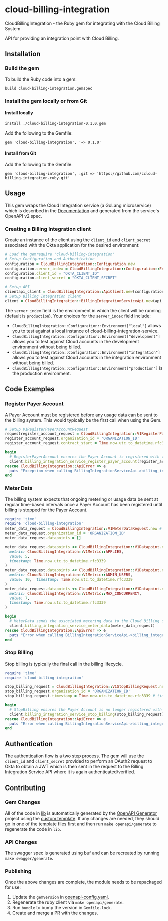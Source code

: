 # cloud-billing-integration
CloudBillingIntegration - the Ruby gem for integrating with the Cloud Billing System

API for providing an integration point with Cloud Billing.

## Installation
### Build the gem

To build the Ruby code into a gem:

```shellgem 
build cloud-billing-integration.gemspec
```

### Install the gem locally or from Git
#### Install locally

```shellgem 
install ./cloud-billing-integration-0.1.0.gem
```

Add the following to the Gemfile:

    gem 'cloud-billing-integration', '~> 0.1.0'
    
#### Install from Git

Add the following to the Gemfile:

    gem 'cloud-billing-integration', :git => 'https://github.com/ccloud-billing-integration-ruby.git'
    
## Usage
This gem wraps the Cloud Integration service (a GoLang microservice) which is described in the [Documentation](./docs) and generated from the service's OpenAPI v2 spec.

### Creating a Billing Integration client

Create an instance of the client using the `client_id` and `client_secret` associated with the Okta application for the desired environment:

```ruby
# Load the gemrequire 'cloud-billing-integration'
# Setup Configuration and Authentication
configuration = CloudBillingIntegration::Configuration.new
configuration.server_index = CloudBillingIntegration::Configuration::Environment["integration"]
configuration.client_id = "OKTA_CLIENT_ID"
configuration.client_secret = "OKTA_CLIENT_SECRET"

# Setup API 
clientapi_client = CloudBillingIntegration::ApiClient.new(configuration)
# Setup Billing Integration client
client = CloudBillingIntegration::BillingIntegrationServiceApi.new(api_client)
```

The `server_index` field is the environment in which the client will be running (default is `production`). Your choices for the `server_index` field include:
* `CloudBillingIntegration::Configuration::Environment["local"]` allows you to test against a local instance of cloud-billing-integration-service.
* `CloudBillingIntegration::Configuration::Environment["development"]` allows you to test against Cloud accounts in the development environment without being billed.
* `CloudBillingIntegration::Configuration::Environment["integration"]` allows you to test against Cloud accounts in the integration environment without being billed.
* `CloudBillingIntegration::Configuration::Environment["production"]` is the production environment.

## Code Examples

### Register Payer Account
A Payer Account must be registered before any usage data can be sent to the billing system. This would typically be the first call when using the Gem.

```ruby
# Setup V1RegisterPayerAccountRequest 
requestregister_account_request = CloudBillingIntegration::V1RegisterPayerAccountRequest.new
register_account_request.organization_id = 'ORGANIZATION_ID'
register_account_request.contract_start = Time.now.utc.to_datetime.rfc3339 # contract_start format is RFC3339 (https://www.ietf.org/rfc/rfc3339.txt)

begin  
  # RegisterPayerAccount ensures the Payer Account is registered with the Cloud Billing system.  
  client.billing_integration_service_register_payer_account(register_account_request)
rescue CloudBillingIntegration::ApiError => e  
  puts "Exception when calling BillingIntegrationServiceApi->billing_integration_service_register_payer_account: #{e}"
end
```

### Meter Data
The billing system expects that ongoing metering or usage data be sent at regular time-based intervals once a Payer Account 
has been registered until billing is stopped for the Payer Account.

```ruby
require 'time'
require 'cloud-billing-integration'
meter_data_request = CloudBillingIntegration::V1MeterDataRequest.new # V1MeterDataRequest
meter_data_request.organization_id = 'ORGANIZATION_ID'
meter_data_request.datapoints = []

meter_data_request.datapoints << CloudBillingIntegration::V1Datapoint.new(  
  metric: CloudBillingIntegration::V1Metric::APPLIES,  
  value: 5,  
  timestamp: Time.now.utc.to_datetime.rfc3339
)
meter_data_request.datapoints << CloudBillingIntegration::V1Datapoint.new(  
  metric: CloudBillingIntegration::V1Metric::ADMIN_USERS,  
  value: 10,  timestamp: Time.now.utc.to_datetime.rfc3339
)
meter_data_request.datapoints << CloudBillingIntegration::V1Datapoint.new(  
  metric: CloudBillingIntegration::V1Metric::MAX_CONCURRENCY,  
  value: 7,  
  timestamp: Time.now.utc.to_datetime.rfc3339
)

begin  
  # MeterData sends the associated metering data to the Cloud Billing system.  
  client.billing_integration_service_meter_data(meter_data_request)
rescue CloudBillingIntegration::ApiError => e  
  puts "Error when calling BillingIntegrationServiceApi->billing_integration_service_meter_data: #{e}"
end
```

### Stop Billing
Stop billing is typically the final call in the billing lifecycle. 

```ruby
require 'time'
require 'cloud-billing-integration'

stop_billing_request = CloudBillingIntegration::V1StopBillingRequest.new # V1StopBillingRequest
stop_billing_request.organization_id = 'ORGANIZATION_ID'
stop_billing_request.timestamp = Time.now.utc.to_datetime.rfc3339 # timestamp format is RFC3339 (https://www.ietf.org/rfc/rfc3339.txt)

begin  
  # StopBilling ensures the Payer Account is no longer registered with the Cloud Billing system.  
  client.billing_integration_service_stop_billing(stop_billing_request)
rescue CloudBillingIntegration::ApiError => e  
  puts "Error when calling BillingIntegrationServiceApi->billing_integration_service_stop_billing: #{e}"
end
```

## Authentication
The authentication flow is a two step process. The gem will use the `client_id` and `client_secret` provided to perform an OAuth2 request to Okta to obtain a JWT
which is then sent in the request to the Billing Integration Service API where it is again authenticated/verified.

## Contributing

### Gem Changes
All of the code in [lib](./lib) is automatically generated by the [OpenAPI Generator](https://openapi-generator.tech) project using
the [custom template](./templates/ruby). If any changes are needed, they should go in one of the template files first and then run
`make openapi/generate` to regenerate the code in `lib`.

### API Changes
The swagger spec is generated using buf and can be recreated by running `make swagger/generate`.

### Publishing
Once the above changes are complete, the module needs to be repackaged for use:

1. Update the `gemVersion` in [openapi-config.yaml](./openapi-config.yaml).
2. Regenerate the ruby client via `make openapi/generate`.
3. Run `bundle` to bump the version in `Gemfile.lock`.
4. Create and merge a PR with the changes.
